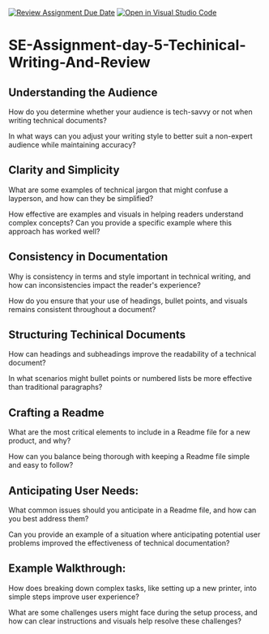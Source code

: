 [![Review Assignment Due Date](https://classroom.github.com/assets/deadline-readme-button-22041afd0340ce965d47ae6ef1cefeee28c7c493a6346c4f15d667ab976d596c.svg)](https://classroom.github.com/a/Zmd26HDi)
[![Open in Visual Studio Code](https://classroom.github.com/assets/open-in-vscode-2e0aaae1b6195c2367325f4f02e2d04e9abb55f0b24a779b69b11b9e10269abc.svg)](https://classroom.github.com/online_ide?assignment_repo_id=15529779&assignment_repo_type=AssignmentRepo)
# SE-Assignment-day-5-Techinical-Writing-And-Review

## Understanding the Audience
How do you determine whether your audience is tech-savvy or not when writing technical documents?

In what ways can you adjust your writing style to better suit a non-expert audience while maintaining accuracy?

## Clarity and Simplicity
What are some examples of technical jargon that might confuse a layperson, and how can they be simplified?

How effective are examples and visuals in helping readers understand complex concepts? Can you provide a specific example where this approach has worked well?

## Consistency in Documentation
Why is consistency in terms and style important in technical writing, and how can inconsistencies impact the reader's experience?

How do you ensure that your use of headings, bullet points, and visuals remains consistent throughout a document?

## Structuring Techinical Documents
How can headings and subheadings improve the readability of a technical document?

In what scenarios might bullet points or numbered lists be more effective than traditional paragraphs?

## Crafting a Readme
What are the most critical elements to include in a Readme file for a new product, and why?

How can you balance being thorough with keeping a Readme file simple and easy to follow?

## Anticipating User Needs:
What common issues should you anticipate in a Readme file, and how can you best address them?

Can you provide an example of a situation where anticipating potential user problems improved the effectiveness of technical documentation?

## Example Walkthrough:
How does breaking down complex tasks, like setting up a new printer, into simple steps improve user experience?

What are some challenges users might face during the setup process, and how can clear instructions and visuals help resolve these challenges?
